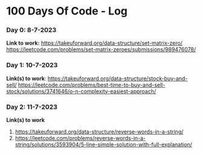 # 100 Days Of Code - Log

### Day 0: 8-7-2023

**Link to work:** https://takeuforward.org/data-structure/set-matrix-zero/
https://leetcode.com/problems/set-matrix-zeroes/submissions/989476078/

### Day 1: 10-7-2023

**Link(s) to work**: 
https://takeuforward.org/data-structure/stock-buy-and-sell/
https://leetcode.com/problems/best-time-to-buy-and-sell-stock/solutions/3741646/o-n-complexity-easiest-approach/


### Day 2: 11-7-2023

**Link(s) to work**
1. https://takeuforward.org/data-structure/reverse-words-in-a-string/
2. https://leetcode.com/problems/reverse-words-in-a-string/solutions/3593904/5-line-simple-solution-with-full-explanation/
